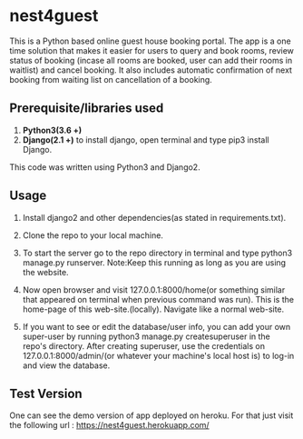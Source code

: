 # nest4guest
This is a Python based online guest house booking portal. The app is a one time solution that makes it easier for users to query and book rooms, review status of booking (incase all rooms are booked, user can add their rooms in waitlist) and cancel booking. It also includes automatic confirmation of next booking from waiting list on cancellation of a booking.

## Prerequisite/libraries used
  1. **Python3(3.6 +)**
  2. **Django(2.1 +)** to install django, open terminal and type pip3 install Django.    

This code was written using Python3 and Django2.

## Usage
  1. Install django2 and other dependencies(as stated in requirements.txt). 
  2. Clone the repo to your local machine.
  3. To start the server go to the repo directory in terminal and type python3 manage.py runserver. Note:Keep this running as long as you are using the website.
  4. Now open browser and visit 127.0.0.1:8000/home(or something similar that appeared on terminal when previous command was run).       This is the home-page of this web-site.(locally).
    Navigate like a normal web-site.

  5. If you want to see or edit the database/user info, you can add your own super-user by running python3 manage.py createsuperuser in the repo's directory. After creating superuser, use the credentials on 127.0.0.1:8000/admin/(or whatever your machine's local host is) to log-in and view the database.

## Test Version

  One can see the demo version of app deployed on heroku. 
  For that just visit the following url : https://nest4guest.herokuapp.com/
